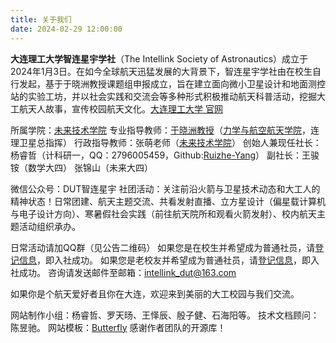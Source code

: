 ```yaml
---
title: 关于我们
date: 2024-02-29 12:00:00
---
```


**大连理工大学智连星宇学社**（The Intellink Society of Astronautics）成立于2024年1月3日。在如今全球航天迅猛发展的大背景下，智连星宇学社由在校生自行发起，基于于晓洲教授课题组申报成立，旨在建立面向微小卫星设计和地面测控站的实验工坊，并以社会实践和交流会等多种形式积极推动航天科普活动，挖掘大工航天人故事，宣传校园航天文化。[大连理工大学 官网](https://www.dlut.edu.cn)

所属学院：[未来技术学院](https://futureschool.dlut.edu.cn)
专业指导教师：[于晓洲教授](http://faculty.dlut.edu.cn/yuxiaozhou/zh_CN/index.htm)（[力学与航空航天学院](https://lihang.dlut.edu.cn)，连理卫星总指挥）
行政指导教师：张萌老师（[未来技术学院](https://futureschool.dlut.edu.cn)）
创始人兼现任社长：杨睿哲（计科研一，QQ：2796005459，Github:[Ruizhe-Yang](https://github.com/Ruizhe-Yang)）
副社长：王骏铵（数学大四） 张锦山（未来大四）

微信公众号：DUT智连星宇
社团活动：关注前沿火箭与卫星技术动态和大工人的精神状态！日常团建、航天主题交流、共看发射直播、立方星设计（偏星载计算机与电子设计方向）、寒暑假社会实践（前往航天院所和观看火箭发射）、校内航天主题活动组织承办。

日常活动请加QQ群（见公告二维码）
如果您是在校生并希望成为普通社员，请[登记信息](https://www.wjx.cn/vm/P0haxQ5.aspx#)，即入社成功。
如果您是老校友并希望成为普通社员，请[登记信息](https://www.wjx.cn/vm/mKLq7Ak.aspx#)，即入社成功。
咨询请发送邮件至邮箱：intellink_dut@163.com

如果你是个航天爱好者且你在大连，欢迎来到美丽的大工校园与我们交流。

网站制作小组：杨睿哲、罗天旸、王怿辰、殷子健、石海阳等。
技术文档顾问：陈昱驰。
网站模板：[Butterfly](https://butterfly-demo-git-fork-intellink-dut-patch-2-myw.vercel.app/)
感谢作者团队的开源库！
